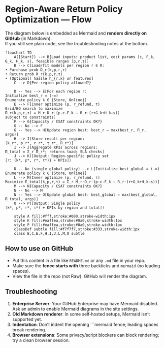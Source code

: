 # Region‑Aware Return Policy Optimization — Flow

The diagram below is embedded as Mermaid and **renders directly on GitHub** (in Markdown).  
If you still see plain code, see the troubleshooting notes at the bottom.

```mermaid
flowchart TD
    A([Start]) --> B[Load inputs: product list, cost params (c, F_k, G_k, H_k, s), feasible ranges (p,r,τ)]
    B --> C[Load/fit models per region r ∈ R: 
• Purchase prob D_r(k,p,r,τ)
• Return prob R_r(k,p,r,τ)
• (Optional) hassle h_{r,k} or features]
    C --> D{Per‑region policy allowed?}
    
    D -- Yes --> E[For each region r:
Initialize best_r = (-∞)
Enumerate policy k ∈ {Store, Online}]
    E --> F[Inner optimize (p, r_refund, τ)
Grid/BO search to maximize
Π_r(k,p,r,τ) = M_r·D_r·(p-c-F_k − R_r·(r+G_k+H_k−s))
subject to constraints]
    F --> G{Capacity / CSAT constraints OK?}
    G -- No --> F
    G -- Yes --> H[Update region best: best_r ← max(best_r, Π_r, args)]
    H --> I[Store result per region:
(k_r*, p_r*, r_r*, τ_r*, Π_r*)]
    I --> J[Aggregate KPIs across regions:
Π_total = Σ_r Π_r*; returns load; SLA checks]
    J --> K([Output: Region‑specific policy set
{r: (k*, p*, r*, τ*)} + KPIs])
    
    D -- No (single global policy) --> L[Initialize best_global = (-∞)
Enumerate policy k ∈ {Store, Online}]
    L --> M[Inner optimize (p, r_refund, τ)
Maximize Π_total(k,p,r,τ) = Σ_r M_r·D_r·(p-c-F_k − R_r·(r+G_k+H_k−s))]
    M --> N{Capacity / CSAT constraints OK?}
    N -- No --> M
    N -- Yes --> O[Update global best: best_global ← max(best_global, Π_total, args)]
    O --> P([Output: Single policy
(k*, p*, r*, τ*) + KPIs by region and total])
    
    style A fill:#fff,stroke:#000,stroke-width:1px
    style K fill:#eaffea,stroke:#0a0,stroke-width:1px
    style P fill:#eaffea,stroke:#0a0,stroke-width:1px
    classDef subtle fill:#f7f7f7,stroke:#333,stroke-width:1px
    class B,C,E,F,H,I,J,L,M,O subtle
```

## How to use on GitHub
- Put this content in a file like `README.md` or any `.md` file in your repo.
- Make sure the **fence starts with** three backticks and `mermaid` (no leading spaces).
- View the file in the repo (not Raw). GitHub will render the diagram.

## Troubleshooting
1. **Enterprise Server**: Your GitHub Enterprise may have Mermaid disabled. Ask an admin to enable Mermaid diagrams in the site settings.
2. **Old Markdown renderer**: In some self‑hosted setups, Mermaid isn’t supported yet.
3. **Indentation**: Don’t indent the opening ```mermaid fence; leading spaces break rendering.
4. **Browser extensions**: Some privacy/script blockers can block rendering; try a clean browser session.
